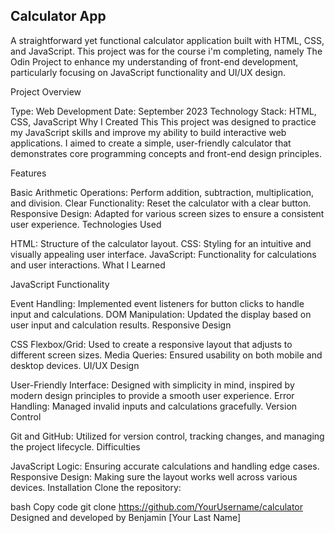 <h2>Calculator App</h2>
A straightforward yet functional calculator application built with HTML, CSS, and JavaScript. This project was for the course i'm completing, namely The Odin Project to enhance my understanding of front-end development, particularly focusing on JavaScript functionality and UI/UX design.

Project Overview

Type: Web Development
Date: September 2023
Technology Stack: HTML, CSS, JavaScript
Why I Created This
This project was designed to practice my JavaScript skills and improve my ability to build interactive web applications. I aimed to create a simple, user-friendly calculator that demonstrates core programming concepts and front-end design principles.

Features

Basic Arithmetic Operations: Perform addition, subtraction, multiplication, and division.
Clear Functionality: Reset the calculator with a clear button.
Responsive Design: Adapted for various screen sizes to ensure a consistent user experience.
Technologies Used

HTML: Structure of the calculator layout.
CSS: Styling for an intuitive and visually appealing user interface.
JavaScript: Functionality for calculations and user interactions.
What I Learned

JavaScript Functionality

Event Handling: Implemented event listeners for button clicks to handle input and calculations.
DOM Manipulation: Updated the display based on user input and calculation results.
Responsive Design

CSS Flexbox/Grid: Used to create a responsive layout that adjusts to different screen sizes.
Media Queries: Ensured usability on both mobile and desktop devices.
UI/UX Design

User-Friendly Interface: Designed with simplicity in mind, inspired by modern design principles to provide a smooth user experience.
Error Handling: Managed invalid inputs and calculations gracefully.
Version Control

Git and GitHub: Utilized for version control, tracking changes, and managing the project lifecycle.
Difficulties

JavaScript Logic: Ensuring accurate calculations and handling edge cases.
Responsive Design: Making sure the layout works well across various devices.
Installation
Clone the repository:

bash
Copy code
git clone https://github.com/YourUsername/calculator
Designed and developed by Benjamin [Your Last Name]
